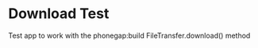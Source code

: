Download Test
=============

Test app to work with the phonegap:build FileTransfer.download() method